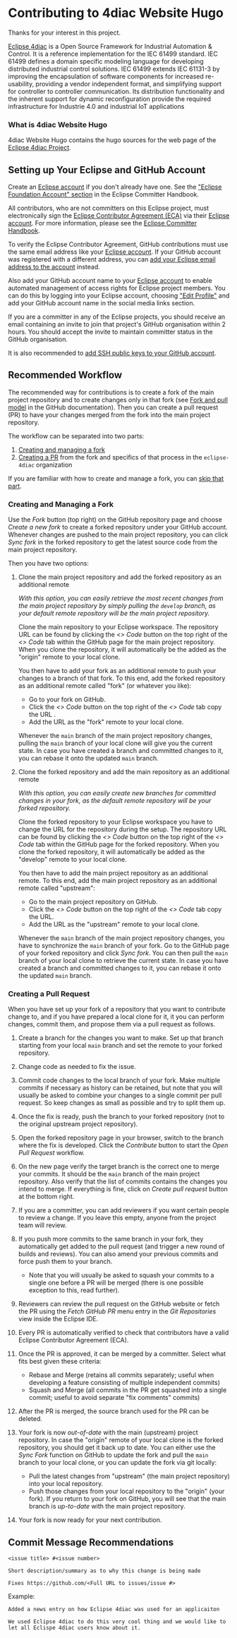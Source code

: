 # Contributing to 4diac Website Hugo

Thanks for your interest in this project.

[Eclipse 4diac](https://eclipse.dev/4diac) is a Open Source Framework for Industrial Automation & Control. 
It is a reference implementation for the IEC 61499 standard. 
IEC 61499 defines a domain specific modeling language for developing distributed industrial control solutions.
IEC 61499 extends IEC 61131-3 by improving the encapsulation of software components for increased re-usability, providing a vendor independent format, and simplifying support for controller to controller communication.
Its distribution functionality and the inherent support for dynamic reconfiguration provide the required infrastructure for Industrie 4.0 and industrial IoT applications

### What is 4diac Website Hugo

4diac Website Hugo contains the hugo sources for the web page of the [Eclipse 4diac Project](https://eclipse.dev/4diac). 

## Setting up Your Eclipse and GitHub Account

Create an [Eclipse account](https://accounts.eclipse.org/) if you don't already have one. 
See the ["Eclipse Foundation Account" section](https://www.eclipse.org/projects/handbook/#contributing-account) in the Eclipse Committer Handbook.

All contributors, who are not committers on this Eclipse project, must electronically sign the [Eclipse Contributor Agreement (ECA)](https://www.eclipse.org/legal/ECA.php) via their [Eclipse account](https://accounts.eclipse.org/).
For more information, please see the [Eclipse Committer Handbook](https://www.eclipse.org/projects/handbook/#contributing).

To verify the Eclipse Contributor Agreement, GitHub contributions must use the  same email address like your [Eclipse account](https://accounts.eclipse.org/).
If your GitHub account was registered with a different address, you can [add your Eclipse email address to the account](https://github.com/settings/emails) instead.

Also add your GitHub account name to your [Eclipse account](https://accounts.eclipse.org/) to enable automated management of access rights for Eclipse project members. 
You can do this by logging into your Eclipse account, choosing ["Edit Profile"](https://accounts.eclipse.org/user/edit) and add your GitHub account name in the social media links section.

If you are a committer in any of the Eclipse projects, you should receive an email containing an invite to join 
that project's GitHub organisation within 2 hours. You should accept the invite to maintain committer status in the GitHub organisation.

It is also recommended to [add SSH public keys to your GitHub account](https://github.com/settings/keys).

## Recommended Workflow

The recommended way for contributions is to create a fork of the main project repository and to create changes only in that fork
(see [Fork and pull model](https://docs.github.com/en/pull-requests/collaborating-with-pull-requests/getting-started/about-collaborative-development-models#fork-and-pull-model) in the GitHub documentation).
Then you can create a pull request (PR) to have your changes merged from the fork into the main project repository.

The workflow can be separated into two parts:
1. [Creating and managing a fork](#creating-and-managing-a-fork)
2. [Creating a PR](#creating-a-pull-request) from the fork and specifics of that process in the `eclipse-4diac` organization

If you are familiar with how to create and manage a fork, you can [skip that part](#creating-a-pull-request).

### Creating and Managing a Fork

Use the _Fork_ button (top right) on the GitHub repository page and choose _Create a new fork_ to create a forked repository under your GitHub account.
Whenever changes are pushed to the main project repository, you can click _Sync fork_ in the forked repository to get the latest source code from the main project repository.

Then you have two options:

1. Clone the main project repository and add the forked repository as an additional remote
   
   _With this option, you can easily retrieve the most recent changes from the main project repository by simply pulling the `develop` branch, as your default remote repository will be the main project repository._

   Clone the main repository to your Eclipse workspace. The repository URL can be found by clicking the _<> Code_ button on the top right of the _<> Code_ tab within the GitHub page for the main project repository. When you clone the repository, it will automatically be the added as the "origin" remote to your local clone.

   You then have to add your fork as an additional remote to push your changes to a branch of that fork.
   To this end, add the forked repository as an additional remote called "fork" (or whatever you like):
   * Go to your fork on GitHub.
   * Click the _<> Code_ button on the top right of the _<> Code_ tab copy the URL .
   * Add the URL as the "fork" remote to your local clone.

   Whenever the `main` branch of the main project repository changes, pulling the `main` branch of your local clone will give you the current state. In case you have created a branch and committed changes to it, you can rebase it onto the updated `main` branch.

2. Clone the forked repository and add the main repository as an additional remote

   _With this option, you can easily create new branches for committed changes in your fork, as the default remote repository will be your forked repository._

   Clone the forked repository to your Eclipse workspace you have to change the URL for the repository during the setup. The repository URL can be found by clicking the _<> Code_ button on the top right of the _<> Code_ tab within the GitHub page for the forked repository. When you clone the forked repository, it will automatically be added as the "develop" remote to your local clone.

   You then have to add the main project repository as an additional remote.
   To this end, add the main project repository as an additional remote called "upstream":
   * Go to the main project repository on GitHub.
   * Click the _<> Code_ button on the top right of the _<> Code_ tab copy the URL.
   * Add the URL as the "upstream" remote to your local clone.

   Whenever the `main` branch of the main project repository changes, you have to synchronize the `main` branch of your fork. Go to the GitHub page of your forked repository and click _Sync fork_. You can then pull the `main` branch of your local clone to retrieve the current state. In case you have created a branch and committed changes to it, you can rebase it onto the updated `main` branch.

### Creating a Pull Request

When you have set up your fork of a repository that you want to contribute change to, and if you have prepared a local clone for it, it you can perform changes, commit them, and propose them via a pull request as follows.

1. Create a branch for the changes you want to make. Set up that branch starting from your local `main` branch and set the remote to your forked repository.

2. Change code as needed to fix the issue.

3. Commit code changes to the local branch of your fork. Make multiple commits if necessary as history can be retained, but note that you will usually be asked to combine your changes to a single commit per pull request. So keep changes as small as possible and try to split them up.

4. Once the fix is ready, push the branch to your forked repository (not to the original upstream project repository).

5. Open the forked repository page in your browser, switch to the branch where the fix is developed. Click the _Contribute_ button to start the _Open Pull Request_ workflow.

6. On the new page verify the target branch is the correct one to merge your commits. It should be the `main` branch of the main project repository. Also verify that the list of commits contains the changes you intend to merge. If everything is fine, click on _Create pull request_ button at the bottom right.

7. If you are a committer, you can add reviewers if you want certain people to review a change. If you leave this empty, anyone from the project team will review.

8. If you push more commits to the same branch in your fork, they automatically get added to the pull request (and trigger a new round of builds and reviews). You can also amend your previous commits and force push them to your branch.
    * Note that you will usually be asked to squash your commits to a single one before a PR will be merged (there is one possible exception to this, read further).

9. Reviewers can review the pull request on the GitHub website or fetch the PR using the _Fetch GitHub PR_ menu entry in the _Git Repositories_ view inside the Eclipse IDE.

10. Every PR is automatically verified to check that contributors have a valid Eclipse Contributor Agreement (ECA).

11. Once the PR is approved, it can be merged by a committer. Select what fits best given these criteria:
    * Rebase and Merge (retains all commits separately; useful when developing a feature consisting of multiple independent commits)
    * Squash and Merge (all commits in the PR get squashed into a single commit; useful to avoid separate "fix comments" commits)

12. After the PR is merged, the source branch used for the PR can be deleted. 

13. Your fork is now _out-of-date_ with the main (upstream) project repository. In case the "origin" remote of your local clone is the forked repository, you should get it back up to date. You can either use the _Sync Fork_ function on GitHub to update the fork and pull the `main` branch to your local clone, or you can update the fork via git locally:
    * Pull the latest changes from "upstream" (the main project repository) into your local repository. 
    * Push those changes from your local repository to the "origin" (your fork).
    If you return to your fork on GitHub, you will see that the main branch is _up-to-date_ with the main project repository.

18. Your fork is now ready for your next contribution. 

## Commit Message Recommendations

```
<issue title> #<issue number>

Short description/summary as to why this change is being made
  
Fixes https://github.com/<Full URL to issues/issue #>
```


  Example: 

```
Added a news entry on how Eclipse 4diac was used for an applicaiton

We used Eclipse 4diac to do this very cool thing and we would like to let all Eclispe 4diac users know about it.
```